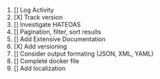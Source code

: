 1. [] Log Activity
2. [X] Track version
3. [] Investigate HATEOAS
4. [] Pagination, filter, sort results
5. [] Add Extensive Documentation
6. [X] Add versioning
7. [] Consider output formating (JSON, XML, YAML)
8. [] Complete docker file
9. [] Add localization